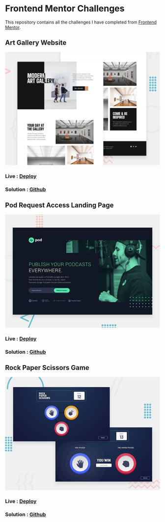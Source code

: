 # Frontend Mentor Challenges

This repository contains all the challenges I have completed from [Frontend Mentor](https://www.frontendmentor.io/profile/Juanescacha).

## Art Gallery Website

![](./Art%20Gallery%20Website/screenshots/preview.jpg)

### Live : [Deploy](https://fem-art-gallery-website-juanescacha.vercel.app/)

### Solution : [Github](https://github.com/Juanescacha/Frontend-Mentor/tree/main/Art%20Gallery%20Website)

## Pod Request Access Landing Page

![](./Pod%20request%20access%20landing%20page/screenshots/preview.jpg)

### Live : [Deploy](https://fem-pod-request-access-landing-page-juanescacha.vercel.app/)

### Solution : [Github](https://github.com/Juanescacha/Frontend-Mentor/tree/main/Pod%20request%20access%20landing%20page)

## Rock Paper Scissors Game

![](./Rock%20Paper%20Scissors%20Game/screenshots/preview.jpg)

### Live : [Deploy](https://fem-rock-paper-scissors-game-juanescacha.vercel.app/)

### Solution : [Github](https://github.com/Juanescacha/Frontend-Mentor/tree/main/Rock%20Paper%20Scissors%20Game)
